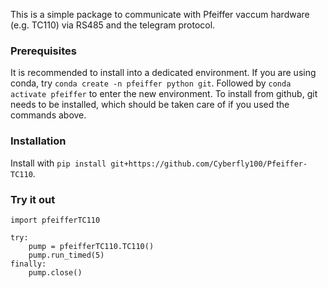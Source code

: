 This is a simple package to communicate with Pfeiffer vaccum hardware (e.g. TC110) via RS485 and the telegram protocol.


### Prerequisites

It is recommended to install into a dedicated environment. If you are using conda, try `conda create -n pfeiffer python git`.
Followed by `conda activate pfeiffer` to enter the new environment.
To install from github, git needs to be installed, which should be taken care of if you used the commands above.

### Installation

Install with `pip install git+https://github.com/Cyberfly100/Pfeiffer-TC110`.

### Try it out

    import pfeifferTC110

    try:
        pump = pfeifferTC110.TC110()
        pump.run_timed(5)
    finally:
        pump.close()
